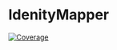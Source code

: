 # IdenityMapper

[![Coverage](https://sonarcloud.io/api/project_badges/measure?project=RaaLabs_IdentityMapper&metric=coverage)](https://sonarcloud.io/dashboard?id=RaaLabs_IdentityMapper)